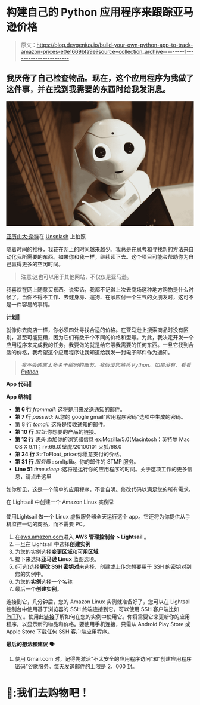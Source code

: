 # 构建自己的 Python 应用程序来跟踪亚马逊价格

> 原文：<https://blog.devgenius.io/build-your-own-python-app-to-track-amazon-prices-e0e1669bfa9e?source=collection_archive---------1----------------------->

## 我厌倦了自己检查物品。现在，这个应用程序为我做了这件事，并在找到我需要的东西时给我发消息。

![](img/b610605ac1f15f0e1f02f5f933a18fe2.png)

[亚历山大·奈特](https://unsplash.com/@agk42?utm_source=medium&utm_medium=referral)在 [Unsplash](https://unsplash.com?utm_source=medium&utm_medium=referral) 上拍照

随着时间的推移，我花在网上的时间越来越少。我总是在思考和寻找新的方法来自动化我所需要的东西。如果你和我一样，继续读下去。这个项目可能会帮助你为自己赢得更多的空闲时间。

> 注意:这也可以用于其他网站，不仅仅是亚马逊。

我喜欢在网上随意买东西。说实话，我都不记得上次去商场这种地方购物是什么时候了。当你不得不工作、去健身房、遛狗、在家应付一个生气的女朋友时，这可不是一件容易的事情。

**计划**📐

就像你去商店一样，你必须四处寻找合适的价格。在亚马逊上搜索商品时没有区别，甚至可能更糟，因为它们有数千个不同的价格和型号。为此，我决定开发一个应用程序来完成我的任务。我要做的就是给它喂我需要的任何东西。一旦它找到合适的价格，我希望这个应用程序让我知道给我发一封电子邮件作为通知。

> *我不会透露太多关于编码的细节。我假设您熟悉 Python。如果没有，看看* [*Python*](https://www.python.org/)

**App 代码**📝

**App 结构**🔬

*   **第 6 行** *frommail:* 这将是用来发送通知的邮件。
*   **第 7 行** *passwd:* 从您的 google gmail“应用程序密码”选项中生成的密码。
*   第 8 行 *tomail:* 这将是接收通知的邮件。
*   **第 10 行** *网址*:你想要的产品的链接。
*   **第 12 行** *表头*:添加你的浏览器信息 ex:Mozilla/5.0(Macintosh；英特尔 Mac OS X 9.11；rv:69.0)壁虎/20100101 火狐/68.0
*   **第 24 行** StrToFloat_price:你愿意支付的价格。
*   **第 31 行** *服务器* : smltplib。你的邮件的 STMP 服务。
*   **Line 51** *time.sleep* :这将是运行你的应用程序的时间。关于这项工作的更多信息，请点击这里

如你所见，这是一个简单的应用程序，不言自明。修改代码以满足您的所有需求。

在 Lightsail 中创建一个 Amazon Linux 实例💻

使用Lightsail 做一个 Linux 虚拟服务器全天运行这个 app。它还将为你提供从手机监控一切的商品，而不需要 PC。

1.  在[aws.amazon.com](https://aws.amazon.com)进入 **AWS 管理控制台** **> Lightsail** 。
2.  一旦在 Lightsail 中选择**创建实例**
3.  为您的实例选择**变更区域**和**可用区域**
4.  接下来选择**亚马逊 Linux** 蓝图选项。
5.  (可选)选择**更改 SSH 密钥对**来选择、创建或上传您想要用于 SSH 的密钥对到您的实例中。
6.  为您的**实例**选择一个名称
7.  最后一个**创建实例**。

连接到它，几分钟后，您的 Amazon Linux 实例就准备好了，您可以在 Lightsail 控制台中使用基于浏览器的 SSH 终端连接到它。可以使用 SSH 客户端比如 [PuTTy](https://www.putty.org/) 。使用此[链接](https://lightsail.aws.amazon.com/ls/docs/en_us/articles/lightsail-how-to-set-up-putty-to-connect-using-ssh)了解如何在您的实例中使用它。你将需要它来更新你的应用程序，以显示新的物品和价格。要使用手机连接，只需从 Android Play Store 或 Apple Store 下载任何 SSH 客户端应用程序。

**最后的想法和建议** 🗣

1.  使用 Gmail.com 时，记得先激活“不太安全的应用程序访问”和“创建应用程序密码”谷歌服务。每天发送邮件的上限是 2，000 封。

# 🛒:我们去购物吧！